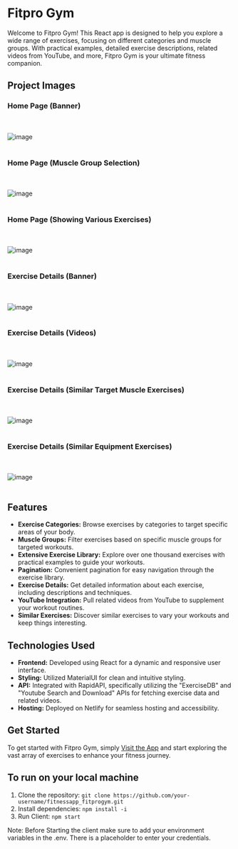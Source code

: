 # Fitpro Gym

Welcome to Fitpro Gym! This React app is designed to help you explore a wide range of exercises, focusing on different categories and muscle groups. With practical examples, detailed exercise descriptions, related videos from YouTube, and more, Fitpro Gym is your ultimate fitness companion.

## Project Images

### Home Page (Banner)
<br/><br/> ![image](https://github.com/KARNB24/fitnessapp_fitprogym/assets/59581104/a9c0310c-13e6-46fe-becf-71c27cacb03e)
<br/><br/>
### Home Page (Muscle Group Selection)
<br/><br/> ![image](https://github.com/KARNB24/fitnessapp_fitprogym/assets/59581104/9a9b7736-a2bb-45c2-b460-61e3c320ed86)
<br/><br/>
### Home Page (Showing Various Exercises)
<br/><br/> ![image](https://github.com/KARNB24/fitnessapp_fitprogym/assets/59581104/9eff1ec6-ac82-48db-be41-c9c78d7743a7)
<br/><br/>
### Exercise Details (Banner)
<br/><br/> ![image](https://github.com/KARNB24/fitnessapp_fitprogym/assets/59581104/5ba8e4d5-ee99-4d91-b71d-4c811439f52f)
<br/><br/>
### Exercise Details (Videos)
<br/><br/> ![image](https://github.com/KARNB24/fitnessapp_fitprogym/assets/59581104/8f5a98db-27f6-442a-a59f-70e901c3ce0f)
<br/><br/>
### Exercise Details (Similar Target Muscle Exercises)
<br/><br/> ![image](https://github.com/KARNB24/fitnessapp_fitprogym/assets/59581104/7ec04d06-680a-46e5-b3e1-748fc11c8a5a)
<br/><br/>
### Exercise Details (Similar Equipment Exercises)
<br/><br/> ![image](https://github.com/KARNB24/fitnessapp_fitprogym/assets/59581104/27ab9d22-1ad6-4ff5-8a86-49a107ad7c41)
<br/><br/>

## Features

- **Exercise Categories:** Browse exercises by categories to target specific areas of your body.
- **Muscle Groups:** Filter exercises based on specific muscle groups for targeted workouts.
- **Extensive Exercise Library:** Explore over one thousand exercises with practical examples to guide your workouts.
- **Pagination:** Convenient pagination for easy navigation through the exercise library.
- **Exercise Details:** Get detailed information about each exercise, including descriptions and techniques.
- **YouTube Integration:** Pull related videos from YouTube to supplement your workout routines.
- **Similar Exercises:** Discover similar exercises to vary your workouts and keep things interesting.

## Technologies Used

- **Frontend:** Developed using React for a dynamic and responsive user interface.
- **Styling:** Utilized MaterialUI for clean and intuitive styling.
- **API:** Integrated with RapidAPI, specifically utilizing the "ExerciseDB" and "Youtube Search and Download" APIs for fetching exercise data and related videos.
- **Hosting:** Deployed on Netlify for seamless hosting and accessibility.

## Get Started

To get started with Fitpro Gym, simply [Visit the App](https://fitprogym.netlify.app/) and start exploring the vast array of exercises to enhance your fitness journey.

## To run on your local machine

1. Clone the repository: `git clone https://github.com/your-username/fitnessapp_fitprogym.git`
2. Install dependencies: `npm install -i`
3. Run Client: `npm start`

Note: Before Starting the client make sure to add your environment variables in the .env. There is a placeholder to enter your credentials.

